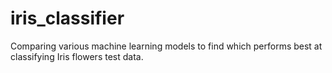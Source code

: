# iris_classifier
Comparing various machine learning models to find which performs best at classifying Iris flowers test data.
